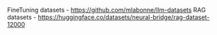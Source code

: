FineTuning datasets - https://github.com/mlabonne/llm-datasets
RAG datasets - https://huggingface.co/datasets/neural-bridge/rag-dataset-12000
